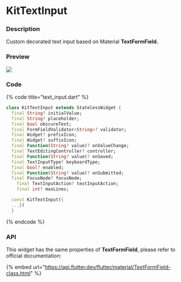 # KitTextInput

### Description

Custom decorated text input based on Material **TextFormField.**

### Preview

![](<../../.gitbook/assets/Screenshot\_20211224-145341 - Copie.jpg>)

### Code

{% code title="text_input.dart" %}
```dart
class KitTextInput extends StatelessWidget {
  final String? initialValue;
  final String? placeholder;
  final bool obscureText;
  final FormFieldValidator<String>? validator;
  final Widget? prefixIcon;
  final Widget? suffixIcon;
  final Function(String? value)? onValueChange;
  final TextEditingController? controller;
  final Function(String? value)? onSaved;
  final TextInputType? keyboardType;
  final bool? enabled;
  final Function(String? value)? onSubmitted;
  final FocusNode? focusNode;
    final TextInputAction? textInputAction;
    final int? maxLines;

  const KitTextInput({
  ...})
  }
```
{% endcode %}

### API

This widget has the same properties of **TextFormField**, please refer to official documentation:&#x20;

{% embed url="https://api.flutter.dev/flutter/material/TextFormField-class.html" %}
